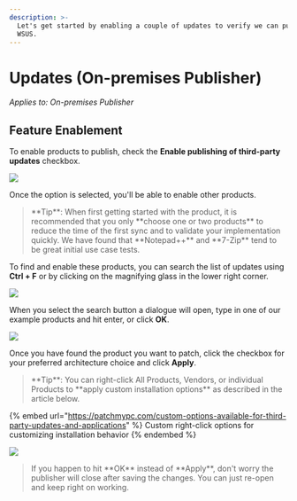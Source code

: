 ```yaml
---
description: >-
  Let's get started by enabling a couple of updates to verify we can publish to
  WSUS.
---
```


# Updates (On-premises Publisher)

_Applies to: On-premises Publisher_

## Feature Enablement&#x20;

To enable products to publish, check the **Enable publishing of third-party updates** checkbox.

![](/_images/image-(1214).png>)

Once the option is selected, you'll be able to enable other products.&#x20;

<blockquote class="wp-block-quote">
<p>**Tip**: When first getting started with the product, it is recommended that you only **choose one or two products** to reduce the time of the first sync and to validate your implementation quickly. We have found that **Notepad++** and **7-Zip** tend to be great initial use case tests.</p>
</blockquote>

To find and enable these products, you can search the list of updates using **Ctrl + F** or by clicking on the magnifying glass in the lower right corner.&#x20;

![](/_images/image-(1099).png>)

When you select the search button a dialogue will open, type in one of our example products and hit enter, or click **OK**.

![](/_images/image-(1126).png>)

Once you have found the product you want to patch, click the checkbox for your preferred architecture choice and click **Apply**.

<blockquote class="wp-block-quote">
<p>**Tip**: You can right-click All Products, Vendors, or individual Products to **apply custom installation options** as described in the article below.</p>
</blockquote>

{% embed url="https://patchmypc.com/custom-options-available-for-third-party-updates-and-applications" %}
Custom right-click options for customizing installation behavior
{% endembed %}

![](/_images/image-(1154).png>)

<blockquote class="wp-block-quote">
<p>If you happen to hit **OK**  instead of **Apply**, don't worry the publisher will close after saving the changes. You can just re-open and keep right on working.</p>
</blockquote>